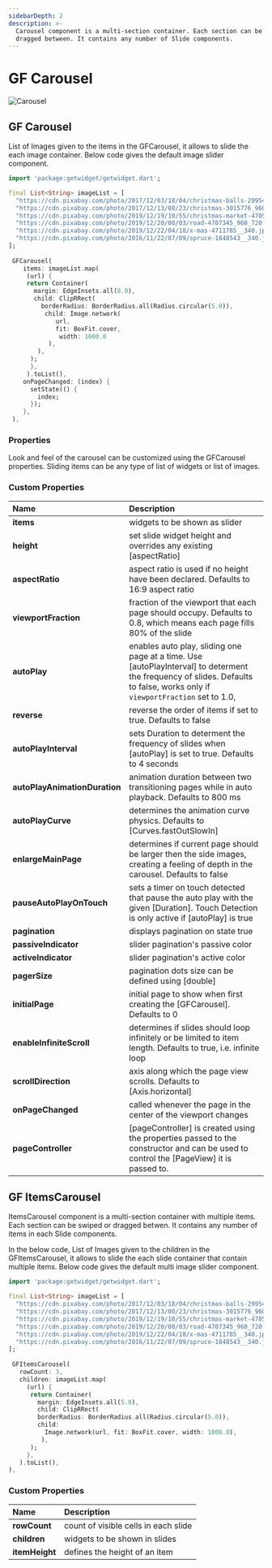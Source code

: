 ```yaml
---
sidebarDepth: 2
description: >-
  Carousel component is a multi-section container. Each section can be swiped or
  dragged between. It contains any number of Slide components.
---
```


# GF Carousel

![Carousel](https://ik.imagekit.io/ionicfirebaseapp/docs/tr:dpr-auto,tr:w-auto/Carousels-Images_2x_ib7ZUd6vJ.png)

## GF Carousel

List of Images given to the items in the GFCarousel, it allows to slide the each image container. Below code gives the default image slider component. 

```dart
import 'package:getwidget/getwidget.dart';

final List<String> imageList = [
  "https://cdn.pixabay.com/photo/2017/12/03/18/04/christmas-balls-2995437_960_720.jpg",
  "https://cdn.pixabay.com/photo/2017/12/13/00/23/christmas-3015776_960_720.jpg",
  "https://cdn.pixabay.com/photo/2019/12/19/10/55/christmas-market-4705877_960_720.jpg",
  "https://cdn.pixabay.com/photo/2019/12/20/00/03/road-4707345_960_720.jpg",
  "https://cdn.pixabay.com/photo/2019/12/22/04/18/x-mas-4711785__340.jpg",
  "https://cdn.pixabay.com/photo/2016/11/22/07/09/spruce-1848543__340.jpg"
];
 
 GFCarousel(
    items: imageList.map(
     (url) {
     return Container(
       margin: EdgeInsets.all(8.0),
       child: ClipRRect(
         borderRadius: BorderRadius.all(Radius.circular(5.0)),
          child: Image.network(
             url,
             fit: BoxFit.cover,
              width: 1000.0
           ),
        ),
      );
      },
     ).toList(),
    onPageChanged: (index) {
      setState(() {
        index;
      });
    },
 ),
```

### Properties

Look and feel of the carousel can be customized using the GFCarousel properties. Sliding items can be any type of list of widgets or list of images.

### Custom Properties

| Name | Description |
| :--- | :--- |
| **items**   | widgets to be shown as slider |
| **height** | set slide widget height and overrides any existing \[aspectRatio\] |
| **aspectRatio** | aspect ratio is used if no height have been declared. Defaults to 16:9 aspect ratio |
| **viewportFraction** | fraction of the viewport that each page should occupy. Defaults to 0.8, which means each page fills 80% of the slide |
| **autoPlay** | enables auto play, sliding one page at a time. Use \[autoPlayInterval\] to determent the frequency of slides. Defaults to false, works only if `viewportFraction` set to 1.0, |
| **reverse** | reverse the order of items if set to true. Defaults to false |
| **autoPlayInterval** | sets Duration to determent the frequency of slides when \[autoPlay\] is set to true. Defaults to 4 seconds |
| **autoPlayAnimationDuration** | animation duration between two transitioning pages while in auto playback. Defaults to 800 ms |
| **autoPlayCurve** | determines the animation curve physics. Defaults to \[Curves.fastOutSlowIn\] |
| **enlargeMainPage** | determines if current page should be larger then the side images, creating a feeling of depth in the carousel. Defaults to false |
| **pauseAutoPlayOnTouch** | sets a timer on touch detected that pause the auto play with the given \[Duration\]. Touch Detection is only active if \[autoPlay\] is true |
| **pagination** | displays pagination on state true |
| **passiveIndicator** | slider pagination's passive color |
| **activeIndicator** | slider pagination's active color |
| **pagerSize** | pagination dots size can be defined using \[double\] |
| **initialPage** | initial page to show when first creating the \[GFCarousel\]. Defaults to 0 |
| **enableInfiniteScroll** | determines if slides should loop infinitely or be limited to item length. Defaults to true, i.e. infinite loop |
| **scrollDirection** | axis along which the page view scrolls. Defaults to \[Axis.horizontal\] |
| **onPageChanged** | called whenever the page in the center of the viewport changes |
| **pageController** | \[pageController\] is created using the properties passed to the constructor  and can be used to control the \[PageView\] it is passed to. |

## GF ItemsCarousel

ItemsCarousel component is a multi-section container with multiple items. Each section can be swiped or dragged betwen. It contains any number of items in each Slide components.

In the below code, List of Images given to the children in the GFItemsCarousel, it allows to slide the each slide container that contain multiple items. Below code gives the default multi image slider component. 

```dart
import 'package:getwidget/getwidget.dart';

final List<String> imageList = [
  "https://cdn.pixabay.com/photo/2017/12/03/18/04/christmas-balls-2995437_960_720.jpg",
  "https://cdn.pixabay.com/photo/2017/12/13/00/23/christmas-3015776_960_720.jpg",
  "https://cdn.pixabay.com/photo/2019/12/19/10/55/christmas-market-4705877_960_720.jpg",
  "https://cdn.pixabay.com/photo/2019/12/20/00/03/road-4707345_960_720.jpg",
  "https://cdn.pixabay.com/photo/2019/12/22/04/18/x-mas-4711785__340.jpg",
  "https://cdn.pixabay.com/photo/2016/11/22/07/09/spruce-1848543__340.jpg"
];
 
 GFItemsCarousel(
   rowCount: 3,
   children: imageList.map(
     (url) {
      return Container(
        margin: EdgeInsets.all(5.0),
        child: ClipRRect(
        borderRadius: BorderRadius.all(Radius.circular(5.0)),
        child:
          Image.network(url, fit: BoxFit.cover, width: 1000.0),
         ),
      );
     },
   ).toList(),
),
```

### Custom Properties

| Name | Description |
| :--- | :--- |
| **rowCount** | count of visible cells in each slide |
| **children** | widgets to be shown in slides |
| **itemHeight** | defines the height of an item |



